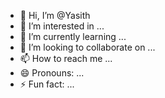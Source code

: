 - 👋 Hi, I’m @Yasith
- 👀 I’m interested in ...
- 🌱 I’m currently learning ...
- 💞️ I’m looking to collaborate on ...
- 📫 How to reach me ...
- 😄 Pronouns: ...
- ⚡ Fun fact: ...

<!---
Yssith/Yssith is a ✨ special ✨ repository because its `README.md` (this file) appears on your GitHub profile.
You can click the Preview link to take a look at your changes.
--->

